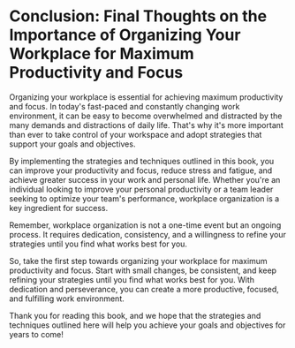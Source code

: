 Conclusion: Final Thoughts on the Importance of Organizing Your Workplace for Maximum Productivity and Focus
============================================================================================================

Organizing your workplace is essential for achieving maximum productivity and focus. In today's fast-paced and constantly changing work environment, it can be easy to become overwhelmed and distracted by the many demands and distractions of daily life. That's why it's more important than ever to take control of your workspace and adopt strategies that support your goals and objectives.

By implementing the strategies and techniques outlined in this book, you can improve your productivity and focus, reduce stress and fatigue, and achieve greater success in your work and personal life. Whether you're an individual looking to improve your personal productivity or a team leader seeking to optimize your team's performance, workplace organization is a key ingredient for success.

Remember, workplace organization is not a one-time event but an ongoing process. It requires dedication, consistency, and a willingness to refine your strategies until you find what works best for you.

So, take the first step towards organizing your workplace for maximum productivity and focus. Start with small changes, be consistent, and keep refining your strategies until you find what works best for you. With dedication and perseverance, you can create a more productive, focused, and fulfilling work environment.

Thank you for reading this book, and we hope that the strategies and techniques outlined here will help you achieve your goals and objectives for years to come!
